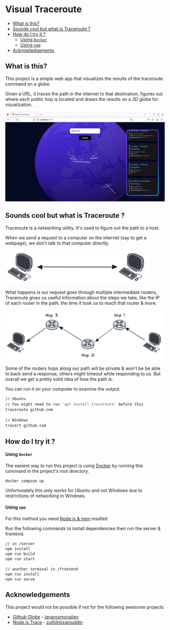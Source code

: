 # Visual Traceroute <!-- omit in toc -->

- [What is this?](#what-is-this)
- [Sounds cool but what is Traceroute ?](#sounds-cool-but-what-is-traceroute-)
- [How do I try it ?](#how-do-i-try-it-)
    - [Using `Docker`](#using-docker)
    - [Using `npm`](#using-npm)
- [Acknowledgements](#acknowledgements)


## What is this?

This project is a simple web app that visualizes the results of the traceroute command on a globe. 

Given a URL, it traces the path in the internet to that destination, figures out where each public hop is located and draws the results on a 3D globe for visualization.

![](./docs/trace-2.gif)

## Sounds cool but what is Traceroute ?

Traceroute is a networking utility. It's used to figure out the path to a host.

When we send a request to a computer on the internet (say to get a webpage), we don't talk to that computer directly. 

![](./docs/direct-com.png)

What happens is our request goes through multiple intermediate routers, Traceroute gives us useful information about the steps we take, like the IP of each router in the path, the time it took us to reach that router & more. 

![](./docs/multi-hop.png)

Some of the routers hops along our path will be private & won't be be able to back send a response, others might timeout while responding to us. But overall we get a pretty solid idea of how the path is. 

You can run it on your computer to examine the output.
```bash
// Ubuntu
// You might need to run 'apt install traceroute' before this
traceroute github.com

// Windows
tracert github.com
```

## How do I try it ?

#### Using `Docker`

The easiest way to run this project is using [Docker](https://www.docker.com/) by running this command in the project's root directory.

```docker
docker compose up
```

Unfortunately this only works for Ubuntu and not Windows due to restrictions of networking in Windows.

#### Using `npm`

For this method you need [Node.js & npm](https://nodejs.org/en/download) insalled

Run the following commands to install dependencies then run the server & frontend.

```terminal
// in /server 
npm install
npm run build
npm run start

// another terminal in /frontend
npm run install
npm run serve
```

## Acknowledgements

This project would not be possible if not for the following awesome projects

- [Github Globe](https://github.com/janarosmonaliev/github-globe) - [janarosmonaliev](https://github.com/janarosmonaliev)
- [Node.js Trace](https://github.com/zulhilmizainuddin/nodejs-traceroute) - [zulhilmizainuddin](https://github.com/zulhilmizainuddin) 